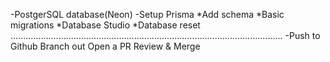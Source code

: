-PostgerSQL database(Neon)
-Setup Prisma
*Add schema
*Basic migrations
*Database Studio
*Database reset
............................................................................................................
-Push to Github
Branch out
Open a PR
Review & Merge